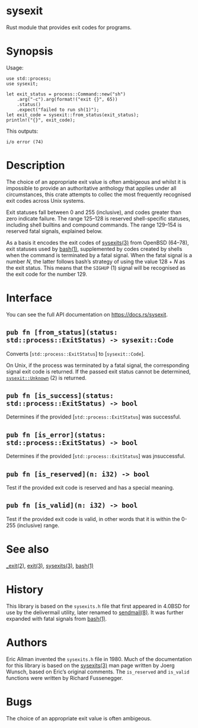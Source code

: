sysexit
=======

Rust module that provides exit codes for programs.


Synopsis
========

Usage:

	use std::process;
	use sysexit;

	let exit_status = process::Command::new("sh")
	    .arg("-c").arg(format!("exit {}", 65))
	    .status()
	    .expect("failed to run sh(1)");
	let exit_code = sysexit::from_status(exit_status);
	println!("{}", exit_code);

This outputs:

	i/o error (74)


Description
===========

The choice of an appropriate exit value is often ambigeous and
whilst it is impossible to provide an authoritative anthology that
applies under all circumstances, this crate attempts to collec the
most frequently recognised exit codes across Unix systems.

Exit statuses fall between 0 and 255 (inclusive), and codes greater than
zero indicate failure.  The range 125–128 is reserved shell-specific
statuses, including shell builtins and compound commands.  The range
129–154 is reserved fatal signals, explained below.

As a basis it encodes the exit codes of [sysexits(3)] from OpenBSD
(64–78), exit statuses used by [bash(1)], supplemented by codes
created by shells when the command is terminated by a fatal signal.
When the fatal signal is a number _N_, the latter follows bash’s
strategy of using the value 128 + _N_ as the exit status.  This means
that the `SIGHUP` (1) signal will be recognised as the exit code
for the number 129.


Interface
=========

You can see the full API documentation on <https://docs.rs/sysexit>.

`pub fn [from_status](status: std::process::ExitStatus) -> sysexit::Code`
-------------------------------------------------------------------------

Converts [`std::process::ExitStatus`] to [`sysexit::Code`].

On Unix, if the process was terminated by a fatal signal, the
corresponding signal exit code is returned. If the passed exit
status cannot be determined, [`sysexit::Unknown`] (2) is returned.

[`std::process::ExitStatus']: https://doc.rust-lang.org/std/process/struct.ExitStatus.html
['sysexit::Code`]: https://docs.rs/sysexit/newest/enum.Code.html
[`sysexit::Unknown`]: https://docs.rs/sysexit/newest/enum.Code.html#variant.Unknown

`pub fn [is_success](status: std::process::ExitStatus) -> bool`
---------------------------------------------------------------

Determines if the provided [`std::process::ExitStatus`] was successful.

`pub fn [is_error](status: std::process::ExitStatus) -> bool`
-------------------------------------------------------------

Determines if the provided [`std::process::ExitStatus`] was jnsuccessful.

`pub fn [is_reserved](n: i32) -> bool`
--------------------------------------

Test if the provided exit code is reserved and has a special meaning.

`pub fn [is_valid](n: i32) -> bool`
-----------------------------------

Test if the provided exit code is valid, in other words that it is
within the 0-255 (inclusive) range.

[from_status]: https://docs.rs/sysexit/newest/fn.from_status.html
[is_success]: https://docs.rs/sysexit/newest/fn.is_success.html
[is_error]: https://docs.rs/sysexit/newest/fn.is_error.html
[is_reserved]: https://docs.rs/sysexit/newest/fn.is_reserved.html
[is_valid]: https://docs.rs/sysexit/newest/fn.is_valid.html

See also
========

[_exit(2)], [exit(3)], [sysexits(3)], [bash(1)]

[bash(1)]: https://linux.die.net/man/1/bash
[_exit(2)]: https://man.openbsd.org/_exit.2
[exit(3)]: https://man.openbsd.org/exit.3
[sysexits(3)]: https://man.openbsd.org/sysexits.3


History
=======

This library is based on the `sysexits.h` file that first appeared
in 4.0BSD for use by the delivermail utility, later renamed to
[sendmail(8)].  It was further expanded with fatal signals from
[bash(1)].

[sendmail(8)]: https://man.openbsd.org/sendmail.8


Authors
=======

Eric Allman invented the `sysexits.h` file in 1980.  Much of the
documentation for this library is based on the [sysexits(3)] man
page written by Joerg Wunsch, based on Eric’s original comments.
The `is_reserved` and `is_valid` functions were written by Richard
Fussenegger.


Bugs
====

The choice of an appropriate exit value is often ambigeous.
